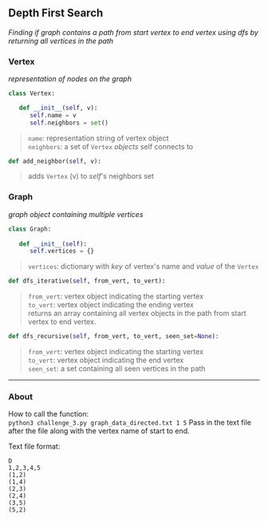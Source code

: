 ## Depth First Search
*Finding if graph contains a path from start vertex to end vertex using dfs by returning all vertices in the path*

### Vertex

*representation of nodes on the graph*


```python
class Vertex:

   def __init__(self, v):
      self.name = v
      self.neighbors = set()
```
> `name`: representation string of vertex object\
> `neighbors`: a set of `Vertex` *objects* self connects to


```python
def add_neighbor(self, v):
```
> adds `Vertex` (v) to *self*'s neighbors set


### Graph

*graph object containing multiple vertices*

```python
class Graph:
   
   def __init__(self):
      self.vertices = {}
```
> `vertices`: dictionary with *key* of vertex's name and *value* of the `Vertex` 


```python
def dfs_iterative(self, from_vert, to_vert):
```
> `from_vert`: vertex object indicating the starting vertex\
> `to_vert`: vertex object indicating the ending vertex\
> returns an array containing all vertex objects in the path from start vertex to end vertex.

```python
def dfs_recursive(self, from_vert, to_vert, seen_set=None):
```
> `from_vert`: vertex object indicating the starting vertex\
> `to_vert`: vertex object indicating the end vertex\
> `seen_set`: a set containing all seen vertices in the path

---

### About

How to call the function:\
`python3 challenge_3.py graph_data_directed.txt 1 5` 
Pass in the text file after the file along with the vertex name of start to end.

Text file format:
```
D
1,2,3,4,5
(1,2)
(1,4)
(2,3)
(2,4)
(3,5)
(5,2)
```
